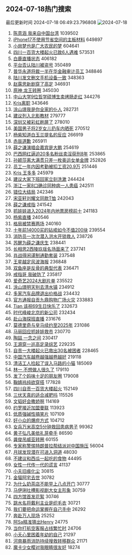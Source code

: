 ## 2024-07-18热门搜索 
最后更新时间 2024-07-18 06:49:23.796808 
![2024-07-18](https://imgs-storage.s3.us-east-005.backblazeb2.com/20240718/2024-07-18.png?versionId=4_z8fbbed132d73df8689c40f13_f1125366ce69c879c_d20240717_m224923_c005_v0501014_t0031_u01721256563669) 
1. [陈意涵 我来自中国台湾](https://s.weibo.com/weibo?q=%E9%99%88%E6%84%8F%E6%B6%B5%20%E6%88%91%E6%9D%A5%E8%87%AA%E4%B8%AD%E5%9B%BD%E5%8F%B0%E6%B9%BE&t=31&band_rank=1&Refer=top) 1039502
1. [iPhone17不使用节省空间的主板材料](https://s.weibo.com/weibo?q=%23iPhone17%E4%B8%8D%E4%BD%BF%E7%94%A8%E8%8A%82%E7%9C%81%E7%A9%BA%E9%97%B4%E7%9A%84%E4%B8%BB%E6%9D%BF%E6%9D%90%E6%96%99%23&t=31&band_rank=2&Refer=top) 649897
1. [小岗梦也是广大农民的梦](https://s.weibo.com/weibo?q=%23%E5%B0%8F%E5%B2%97%E6%A2%A6%E4%B9%9F%E6%98%AF%E5%B9%BF%E5%A4%A7%E5%86%9C%E6%B0%91%E7%9A%84%E6%A2%A6%23&t=31&band_rank=3&Refer=top) 604641
1. [四川一百货大楼起火已致6人遇难](https://s.weibo.com/weibo?q=%23%E5%9B%9B%E5%B7%9D%E4%B8%80%E7%99%BE%E8%B4%A7%E5%A4%A7%E6%A5%BC%E8%B5%B7%E7%81%AB%E5%B7%B2%E8%87%B46%E4%BA%BA%E9%81%87%E9%9A%BE%23&t=31&band_rank=4&Refer=top) 573531
1. [白鹿直播状态](https://s.weibo.com/weibo?q=%E7%99%BD%E9%B9%BF%E7%9B%B4%E6%92%AD%E7%8A%B6%E6%80%81&t=31&band_rank=5&Refer=top) 406182
1. [平台否认陆川被盗号](https://s.weibo.com/weibo?q=%23%E5%B9%B3%E5%8F%B0%E5%90%A6%E8%AE%A4%E9%99%86%E5%B7%9D%E8%A2%AB%E7%9B%97%E5%8F%B7%23&t=31&band_rank=16&Refer=top) 350489
1. [普华永道将裁一半在华金融审计员工](https://s.weibo.com/weibo?q=%23%E6%99%AE%E5%8D%8E%E6%B0%B8%E9%81%93%E5%B0%86%E8%A3%81%E4%B8%80%E5%8D%8A%E5%9C%A8%E5%8D%8E%E9%87%91%E8%9E%8D%E5%AE%A1%E8%AE%A1%E5%91%98%E5%B7%A5%23&t=31&band_rank=9&Refer=top) 348846
1. [陆川发文删文手机设备一致](https://s.weibo.com/weibo?q=%E9%99%86%E5%B7%9D%E5%8F%91%E6%96%87%E5%88%A0%E6%96%87%E6%89%8B%E6%9C%BA%E8%AE%BE%E5%A4%87%E4%B8%80%E8%87%B4&t=31&band_rank=8&Refer=top) 348363
1. [赵露思新剧穿了高定](https://s.weibo.com/weibo?q=%23%E8%B5%B5%E9%9C%B2%E6%80%9D%E6%96%B0%E5%89%A7%E7%A9%BF%E4%BA%86%E9%AB%98%E5%AE%9A%23&t=31&band_rank=15&Refer=top) 346931
1. [原神 龙王转圈](https://s.weibo.com/weibo?q=%E5%8E%9F%E7%A5%9E%20%E9%BE%99%E7%8E%8B%E8%BD%AC%E5%9C%88&t=31&band_rank=9&Refer=top) 345030
1. [中山大学9位哲学硕博生卖烤肠走红](https://s.weibo.com/weibo?q=%23%E4%B8%AD%E5%B1%B1%E5%A4%A7%E5%AD%A69%E4%BD%8D%E5%93%B2%E5%AD%A6%E7%A1%95%E5%8D%9A%E7%94%9F%E5%8D%96%E7%83%A4%E8%82%A0%E8%B5%B0%E7%BA%A2%23&t=31&band_rank=41&Refer=top) 344276
1. [Kris离职](https://s.weibo.com/weibo?q=Kris%E7%A6%BB%E8%81%8C&t=31&band_rank=13&Refer=top) 343646
1. [涂山璟我是你全家的仆人](https://s.weibo.com/weibo?q=%E6%B6%82%E5%B1%B1%E7%92%9F%E6%88%91%E6%98%AF%E4%BD%A0%E5%85%A8%E5%AE%B6%E7%9A%84%E4%BB%86%E4%BA%BA&t=31&band_rank=7&Refer=top) 282731
1. [建议列入北影教材](https://s.weibo.com/weibo?q=%E5%BB%BA%E8%AE%AE%E5%88%97%E5%85%A5%E5%8C%97%E5%BD%B1%E6%95%99%E6%9D%90&t=31&band_rank=6&Refer=top) 279777
1. [深圳又被彩虹刷屏了](https://s.weibo.com/weibo?q=%23%E6%B7%B1%E5%9C%B3%E5%8F%88%E8%A2%AB%E5%BD%A9%E8%99%B9%E5%88%B7%E5%B1%8F%E4%BA%86%23&t=31&band_rank=10&Refer=top) 278010
1. [美国男子将2岁女儿扔车内晒死](https://s.weibo.com/weibo?q=%23%E7%BE%8E%E5%9B%BD%E7%94%B7%E5%AD%90%E5%B0%862%E5%B2%81%E5%A5%B3%E5%84%BF%E6%89%94%E8%BD%A6%E5%86%85%E6%99%92%E6%AD%BB%23&t=31&band_rank=11&Refer=top) 270512
1. [杨紫知道白玉兰提名的反应](https://s.weibo.com/weibo?q=%23%E6%9D%A8%E7%B4%AB%E7%9F%A5%E9%81%93%E7%99%BD%E7%8E%89%E5%85%B0%E6%8F%90%E5%90%8D%E7%9A%84%E5%8F%8D%E5%BA%94%23&t=31&band_rank=14&Refer=top) 266919
1. [赤辰道歉](https://s.weibo.com/weibo?q=%23%E8%B5%A4%E8%BE%B0%E9%81%93%E6%AD%89%23&t=31&band_rank=12&Refer=top) 265911
1. [薛之谦演唱会嘉宾是大鹏](https://s.weibo.com/weibo?q=%23%E8%96%9B%E4%B9%8B%E8%B0%A6%E6%BC%94%E5%94%B1%E4%BC%9A%E5%98%89%E5%AE%BE%E6%98%AF%E5%A4%A7%E9%B9%8F%23&t=31&band_rank=17&Refer=top) 254619
1. [巴西网红逼迫20多名粉丝卖淫获刑8年](https://s.weibo.com/weibo?q=%23%E5%B7%B4%E8%A5%BF%E7%BD%91%E7%BA%A2%E9%80%BC%E8%BF%AB20%E5%A4%9A%E5%90%8D%E7%B2%89%E4%B8%9D%E5%8D%96%E6%B7%AB%E8%8E%B7%E5%88%918%E5%B9%B4%23&t=31&band_rank=18&Refer=top) 253865
1. [孙颖莎离大满贯只差一枚奥运女单金牌](https://s.weibo.com/weibo?q=%23%E5%AD%99%E9%A2%96%E8%8E%8E%E7%A6%BB%E5%A4%A7%E6%BB%A1%E8%B4%AF%E5%8F%AA%E5%B7%AE%E4%B8%80%E6%9E%9A%E5%A5%A5%E8%BF%90%E5%A5%B3%E5%8D%95%E9%87%91%E7%89%8C%23&t=31&band_rank=48&Refer=top) 252826
1. [员工一年内因考勤被扣工资20.9万](https://s.weibo.com/weibo?q=%23%E5%91%98%E5%B7%A5%E4%B8%80%E5%B9%B4%E5%86%85%E5%9B%A0%E8%80%83%E5%8B%A4%E8%A2%AB%E6%89%A3%E5%B7%A5%E8%B5%8420.9%E4%B8%87%23&t=31&band_rank=19&Refer=top) 251446
1. [Kris 王多多](https://s.weibo.com/weibo?q=Kris%20%E7%8E%8B%E5%A4%9A%E5%A4%9A&t=31&band_rank=20&Refer=top) 245979
1. [建议大家下班回家立刻洗漱](https://s.weibo.com/weibo?q=%23%E5%BB%BA%E8%AE%AE%E5%A4%A7%E5%AE%B6%E4%B8%8B%E7%8F%AD%E5%9B%9E%E5%AE%B6%E7%AB%8B%E5%88%BB%E6%B4%97%E6%BC%B1%23&t=31&band_rank=21&Refer=top) 244424
1. [浙江一家8口确诊同种病一人患癌](https://s.weibo.com/weibo?q=%23%E6%B5%99%E6%B1%9F%E4%B8%80%E5%AE%B68%E5%8F%A3%E7%A1%AE%E8%AF%8A%E5%90%8C%E7%A7%8D%E7%97%85%E4%B8%80%E4%BA%BA%E6%82%A3%E7%99%8C%23&t=31&band_rank=22&Refer=top) 242511
1. [错位大结局](https://s.weibo.com/weibo?q=%23%E9%94%99%E4%BD%8D%E5%A4%A7%E7%BB%93%E5%B1%80%23&t=31&band_rank=23&Refer=top) 242346
1. [宋亚轩刘耀文同款T恤](https://s.weibo.com/weibo?q=%23%E5%AE%8B%E4%BA%9A%E8%BD%A9%E5%88%98%E8%80%80%E6%96%87%E5%90%8C%E6%AC%BET%E6%81%A4%23&t=31&band_rank=24&Refer=top) 242043
1. [薛之谦戒指](https://s.weibo.com/weibo?q=%E8%96%9B%E4%B9%8B%E8%B0%A6%E6%88%92%E6%8C%87&t=31&band_rank=25&Refer=top) 241542
1. [抓娃娃进入2024年内地票房榜前十](https://s.weibo.com/weibo?q=%23%E6%8A%93%E5%A8%83%E5%A8%83%E8%BF%9B%E5%85%A52024%E5%B9%B4%E5%86%85%E5%9C%B0%E7%A5%A8%E6%88%BF%E6%A6%9C%E5%89%8D%E5%8D%81%23&t=31&band_rank=26&Refer=top) 241183
1. [杨紫直播](https://s.weibo.com/weibo?q=%E6%9D%A8%E7%B4%AB%E7%9B%B4%E6%92%AD&t=31&band_rank=27&Refer=top) 240546
1. [格局被禁赛两场](https://s.weibo.com/weibo?q=%23%E6%A0%BC%E5%B1%80%E8%A2%AB%E7%A6%81%E8%B5%9B%E4%B8%A4%E5%9C%BA%23&t=31&band_rank=28&Refer=top) 240160
1. [十年前14000买的钻戒如今不值200块](https://s.weibo.com/weibo?q=%23%E5%8D%81%E5%B9%B4%E5%89%8D14000%E4%B9%B0%E7%9A%84%E9%92%BB%E6%88%92%E5%A6%82%E4%BB%8A%E4%B8%8D%E5%80%BC200%E5%9D%97%23&t=31&band_rank=29&Refer=top) 239554
1. [消防员一次次潜入洪水开锁救人](https://s.weibo.com/weibo?q=%23%E6%B6%88%E9%98%B2%E5%91%98%E4%B8%80%E6%AC%A1%E6%AC%A1%E6%BD%9C%E5%85%A5%E6%B4%AA%E6%B0%B4%E5%BC%80%E9%94%81%E6%95%91%E4%BA%BA%23&t=31&band_rank=30&Refer=top) 238726
1. [苏醒为薛之谦庆生](https://s.weibo.com/weibo?q=%23%E8%8B%8F%E9%86%92%E4%B8%BA%E8%96%9B%E4%B9%8B%E8%B0%A6%E5%BA%86%E7%94%9F%23&t=31&band_rank=31&Refer=top) 238441
1. [长相思2西陵玖瑶名场面来了](https://s.weibo.com/weibo?q=%23%E9%95%BF%E7%9B%B8%E6%80%9D2%E8%A5%BF%E9%99%B5%E7%8E%96%E7%91%B6%E5%90%8D%E5%9C%BA%E9%9D%A2%E6%9D%A5%E4%BA%86%23&t=31&band_rank=32&Refer=top) 237741
1. [肖战得闲谨制通勤套装](https://s.weibo.com/weibo?q=%23%E8%82%96%E6%88%98%E5%BE%97%E9%97%B2%E8%B0%A8%E5%88%B6%E9%80%9A%E5%8B%A4%E5%A5%97%E8%A3%85%23&t=31&band_rank=33&Refer=top) 237548
1. [王星越定风波海报](https://s.weibo.com/weibo?q=%23%E7%8E%8B%E6%98%9F%E8%B6%8A%E5%AE%9A%E9%A3%8E%E6%B3%A2%E6%B5%B7%E6%8A%A5%23&t=31&band_rank=34&Refer=top) 236848
1. [双鱼座是反骨的典型代表](https://s.weibo.com/weibo?q=%23%E5%8F%8C%E9%B1%BC%E5%BA%A7%E6%98%AF%E5%8F%8D%E9%AA%A8%E7%9A%84%E5%85%B8%E5%9E%8B%E4%BB%A3%E8%A1%A8%23&t=31&band_rank=35&Refer=top) 236471
1. [戒指哥 我破防了](https://s.weibo.com/weibo?q=%E6%88%92%E6%8C%87%E5%93%A5%20%E6%88%91%E7%A0%B4%E9%98%B2%E4%BA%86&t=31&band_rank=36&Refer=top) 235817
1. [爱奇艺2024大剧片单](https://s.weibo.com/weibo?q=%E7%88%B1%E5%A5%87%E8%89%BA2024%E5%A4%A7%E5%89%A7%E7%89%87%E5%8D%95&t=31&band_rank=37&Refer=top) 235522
1. [涂山璟明天别去清水镇](https://s.weibo.com/weibo?q=%E6%B6%82%E5%B1%B1%E7%92%9F%E6%98%8E%E5%A4%A9%E5%88%AB%E5%8E%BB%E6%B8%85%E6%B0%B4%E9%95%87&t=31&band_rank=38&Refer=top) 234912
1. [多家汽车品牌退出价格战](https://s.weibo.com/weibo?q=%23%E5%A4%9A%E5%AE%B6%E6%B1%BD%E8%BD%A6%E5%93%81%E7%89%8C%E9%80%80%E5%87%BA%E4%BB%B7%E6%A0%BC%E6%88%98%23&t=31&band_rank=39&Refer=top) 234432
1. [官方通报自贡九鼎购物广场火灾](https://s.weibo.com/weibo?q=%23%E5%AE%98%E6%96%B9%E9%80%9A%E6%8A%A5%E8%87%AA%E8%B4%A1%E4%B9%9D%E9%BC%8E%E8%B4%AD%E7%89%A9%E5%B9%BF%E5%9C%BA%E7%81%AB%E7%81%BE%23&t=31&band_rank=40&Refer=top) 233883
1. [Tian 该祝69生日快乐了](https://s.weibo.com/weibo?q=Tian%20%E8%AF%A5%E7%A5%9D69%E7%94%9F%E6%97%A5%E5%BF%AB%E4%B9%90%E4%BA%86&t=31&band_rank=42&Refer=top) 232673
1. [时代峰峻北京的新公司](https://s.weibo.com/weibo?q=%23%E6%97%B6%E4%BB%A3%E5%B3%B0%E5%B3%BB%E5%8C%97%E4%BA%AC%E7%9A%84%E6%96%B0%E5%85%AC%E5%8F%B8%23&t=31&band_rank=43&Refer=top) 232434
1. [赴山海探班直播](https://s.weibo.com/weibo?q=%23%E8%B5%B4%E5%B1%B1%E6%B5%B7%E6%8E%A2%E7%8F%AD%E7%9B%B4%E6%92%AD%23&t=31&band_rank=44&Refer=top) 231676
1. [莫德里奇与皇马续约至2025年](https://s.weibo.com/weibo?q=%23%E8%8E%AB%E5%BE%B7%E9%87%8C%E5%A5%87%E4%B8%8E%E7%9A%87%E9%A9%AC%E7%BB%AD%E7%BA%A6%E8%87%B32025%E5%B9%B4%23&t=31&band_rank=45&Refer=top) 231086
1. [马丽回应抓娃娃救市](https://s.weibo.com/weibo?q=%23%E9%A9%AC%E4%B8%BD%E5%9B%9E%E5%BA%94%E6%8A%93%E5%A8%83%E5%A8%83%E6%95%91%E5%B8%82%23&t=31&band_rank=46&Refer=top) 230770
1. [陶喆 一念之间](https://s.weibo.com/weibo?q=%E9%99%B6%E5%96%86%20%E4%B8%80%E5%BF%B5%E4%B9%8B%E9%97%B4&t=31&band_rank=47&Refer=top) 230417
1. [王源穿一巡高定录综艺](https://s.weibo.com/weibo?q=%23%E7%8E%8B%E6%BA%90%E7%A9%BF%E4%B8%80%E5%B7%A1%E9%AB%98%E5%AE%9A%E5%BD%95%E7%BB%BC%E8%89%BA%23&t=31&band_rank=49&Refer=top) 229235
1. [自贡一大楼起火已救出30名被困者](https://s.weibo.com/weibo?q=%23%E8%87%AA%E8%B4%A1%E4%B8%80%E5%A4%A7%E6%A5%BC%E8%B5%B7%E7%81%AB%E5%B7%B2%E6%95%91%E5%87%BA30%E5%90%8D%E8%A2%AB%E5%9B%B0%E8%80%85%23&t=31&band_rank=50&Refer=top) 228465
1. [中国汽车越卷越强越卷越好](https://s.weibo.com/weibo?q=%23%E4%B8%AD%E5%9B%BD%E6%B1%BD%E8%BD%A6%E8%B6%8A%E5%8D%B7%E8%B6%8A%E5%BC%BA%E8%B6%8A%E5%8D%B7%E8%B6%8A%E5%A5%BD%23&t=31&band_rank=10&Refer=top) 219118
1. [清洁工人捡起了误入马路的小猫](https://s.weibo.com/weibo?q=%23%E6%B8%85%E6%B4%81%E5%B7%A5%E4%BA%BA%E6%8D%A1%E8%B5%B7%E4%BA%86%E8%AF%AF%E5%85%A5%E9%A9%AC%E8%B7%AF%E7%9A%84%E5%B0%8F%E7%8C%AB%23&t=31&band_rank=15&Refer=top) 185069
1. [林一 不想做人很久了](https://s.weibo.com/weibo?q=%E6%9E%97%E4%B8%80%20%E4%B8%8D%E6%83%B3%E5%81%9A%E4%BA%BA%E5%BE%88%E4%B9%85%E4%BA%86&t=31&band_rank=39&Refer=top) 179110
1. [发了个妈味十足的朋友圈](https://s.weibo.com/weibo?q=%23%E5%8F%91%E4%BA%86%E4%B8%AA%E5%A6%88%E5%91%B3%E5%8D%81%E8%B6%B3%E7%9A%84%E6%9C%8B%E5%8F%8B%E5%9C%88%23&t=31&band_rank=40&Refer=top) 179008
1. [鞠婧祎纯欲穿搭](https://s.weibo.com/weibo?q=%23%E9%9E%A0%E5%A9%A7%E7%A5%8E%E7%BA%AF%E6%AC%B2%E7%A9%BF%E6%90%AD%23&t=31&band_rank=50&Refer=top) 177828
1. [四川自贡一百货大楼起火](https://s.weibo.com/weibo?q=%23%E5%9B%9B%E5%B7%9D%E8%87%AA%E8%B4%A1%E4%B8%80%E7%99%BE%E8%B4%A7%E5%A4%A7%E6%A5%BC%E8%B5%B7%E7%81%AB%23&t=31&band_rank=49&Refer=top) 152149
1. [三伏天真的适合减肥吗](https://s.weibo.com/weibo?q=%23%E4%B8%89%E4%BC%8F%E5%A4%A9%E7%9C%9F%E7%9A%84%E9%80%82%E5%90%88%E5%87%8F%E8%82%A5%E5%90%97%23&t=31&band_rank=30&Refer=top) 115526
1. [文韬好会撒娇啊](https://s.weibo.com/weibo?q=%23%E6%96%87%E9%9F%AC%E5%A5%BD%E4%BC%9A%E6%92%92%E5%A8%87%E5%95%8A%23&t=31&band_rank=47&Refer=top) 114169
1. [约罗接近加盟曼联](https://s.weibo.com/weibo?q=%23%E7%BA%A6%E7%BD%97%E6%8E%A5%E8%BF%91%E5%8A%A0%E7%9B%9F%E6%9B%BC%E8%81%94%23&t=31&band_rank=50&Refer=top) 113923
1. [低质强碱性搞笑片](https://s.weibo.com/weibo?q=%E4%BD%8E%E8%B4%A8%E5%BC%BA%E7%A2%B1%E6%80%A7%E6%90%9E%E7%AC%91%E7%89%87&t=31&band_rank=25&Refer=top) 107109
1. [好小众的爆痘方式](https://s.weibo.com/weibo?q=%E5%A5%BD%E5%B0%8F%E4%BC%97%E7%9A%84%E7%88%86%E7%97%98%E6%96%B9%E5%BC%8F&t=31&band_rank=43&Refer=top) 104712
1. [女兵万米高空5分钟救回患病男子](https://s.weibo.com/weibo?q=%23%E5%A5%B3%E5%85%B5%E4%B8%87%E7%B1%B3%E9%AB%98%E7%A9%BA5%E5%88%86%E9%92%9F%E6%95%91%E5%9B%9E%E6%82%A3%E7%97%85%E7%94%B7%E5%AD%90%23&t=31&band_rank=10&Refer=top) 99362
1. [黄子弘凡美依礼芽牵手](https://s.weibo.com/weibo?q=%23%E9%BB%84%E5%AD%90%E5%BC%98%E5%87%A1%E7%BE%8E%E4%BE%9D%E7%A4%BC%E8%8A%BD%E7%89%B5%E6%89%8B%23&t=31&band_rank=46&Refer=top) 86590
1. [龚俊吊威亚转圈](https://s.weibo.com/weibo?q=%23%E9%BE%9A%E4%BF%8A%E5%90%8A%E5%A8%81%E4%BA%9A%E8%BD%AC%E5%9C%88%23&t=31&band_rank=25&Refer=top) 60155
1. [专家称警惕特朗普拉帮结派对中国施压](https://s.weibo.com/weibo?q=%23%E4%B8%93%E5%AE%B6%E7%A7%B0%E8%AD%A6%E6%83%95%E7%89%B9%E6%9C%97%E6%99%AE%E6%8B%89%E5%B8%AE%E7%BB%93%E6%B4%BE%E5%AF%B9%E4%B8%AD%E5%9B%BD%E6%96%BD%E5%8E%8B%23&t=31&band_rank=28&Refer=top) 56004
1. [月球发现潜在可进入洞道](https://s.weibo.com/weibo?q=%23%E6%9C%88%E7%90%83%E5%8F%91%E7%8E%B0%E6%BD%9C%E5%9C%A8%E5%8F%AF%E8%BF%9B%E5%85%A5%E6%B4%9E%E9%81%93%23&t=31&band_rank=49&Refer=top) 48030
1. [不建议和西瓜一起吃的食物](https://s.weibo.com/weibo?q=%23%E4%B8%8D%E5%BB%BA%E8%AE%AE%E5%92%8C%E8%A5%BF%E7%93%9C%E4%B8%80%E8%B5%B7%E5%90%83%E7%9A%84%E9%A3%9F%E7%89%A9%23&t=31&band_rank=49&Refer=top) 44495
1. [女性一代传一代的谎言](https://s.weibo.com/weibo?q=%E5%A5%B3%E6%80%A7%E4%B8%80%E4%BB%A3%E4%BC%A0%E4%B8%80%E4%BB%A3%E7%9A%84%E8%B0%8E%E8%A8%80&t=31&band_rank=37&Refer=top) 41137
1. [小夭旧痕化尘](https://s.weibo.com/weibo?q=%23%E5%B0%8F%E5%A4%AD%E6%97%A7%E7%97%95%E5%8C%96%E5%B0%98%23&t=31&band_rank=39&Refer=top) 30815
1. [金猫阿宅去世](https://s.weibo.com/weibo?q=%23%E9%87%91%E7%8C%AB%E9%98%BF%E5%AE%85%E5%8E%BB%E4%B8%96%23&t=31&band_rank=44&Refer=top) 30782
1. [为什么奶茶店不能早上八点开门](https://s.weibo.com/weibo?q=%23%E4%B8%BA%E4%BB%80%E4%B9%88%E5%A5%B6%E8%8C%B6%E5%BA%97%E4%B8%8D%E8%83%BD%E6%97%A9%E4%B8%8A%E5%85%AB%E7%82%B9%E5%BC%80%E9%97%A8%23&t=31&band_rank=44&Refer=top) 30777
1. [马伊琍吐槽影视剧大女主形象](https://s.weibo.com/weibo?q=%23%E9%A9%AC%E4%BC%8A%E7%90%8D%E5%90%90%E6%A7%BD%E5%BD%B1%E8%A7%86%E5%89%A7%E5%A4%A7%E5%A5%B3%E4%B8%BB%E5%BD%A2%E8%B1%A1%23&t=31&band_rank=46&Refer=top) 30759
1. [四方馆首发花絮](https://s.weibo.com/weibo?q=%23%E5%9B%9B%E6%96%B9%E9%A6%86%E9%A6%96%E5%8F%91%E8%8A%B1%E7%B5%AE%23&t=31&band_rank=44&Refer=top) 30746
1. [跳水名将戴利主业是织毛衣](https://s.weibo.com/weibo?q=%23%E8%B7%B3%E6%B0%B4%E5%90%8D%E5%B0%86%E6%88%B4%E5%88%A9%E4%B8%BB%E4%B8%9A%E6%98%AF%E7%BB%87%E6%AF%9B%E8%A1%A3%23&t=31&band_rank=49&Refer=top) 30721
1. [我们要把命运掌握在自己手中](https://s.weibo.com/weibo?q=%23%E6%88%91%E4%BB%AC%E8%A6%81%E6%8A%8A%E5%91%BD%E8%BF%90%E6%8E%8C%E6%8F%A1%E5%9C%A8%E8%87%AA%E5%B7%B1%E6%89%8B%E4%B8%AD%23&t=31&band_rank=50&Refer=top) 26292
1. [奔赴万人现场](https://s.weibo.com/weibo?q=%E5%A5%94%E8%B5%B4%E4%B8%87%E4%BA%BA%E7%8E%B0%E5%9C%BA&t=31&band_rank=39&Refer=top) 25252
1. [阿Sa精准猜出Henry](https://s.weibo.com/weibo?q=%23%E9%98%BFSa%E7%B2%BE%E5%87%86%E7%8C%9C%E5%87%BAHenry%23&t=31&band_rank=35&Refer=top) 24775
1. [当你打航空客服占线繁忙时](https://s.weibo.com/weibo?q=%E5%BD%93%E4%BD%A0%E6%89%93%E8%88%AA%E7%A9%BA%E5%AE%A2%E6%9C%8D%E5%8D%A0%E7%BA%BF%E7%B9%81%E5%BF%99%E6%97%B6&t=31&band_rank=50&Refer=top) 24706
1. [小夭心里困着年幼的自己](https://s.weibo.com/weibo?q=%23%E5%B0%8F%E5%A4%AD%E5%BF%83%E9%87%8C%E5%9B%B0%E7%9D%80%E5%B9%B4%E5%B9%BC%E7%9A%84%E8%87%AA%E5%B7%B1%23&t=31&band_rank=37&Refer=top) 21297
1. [河南暴雨消防持续搜救转移群众](https://s.weibo.com/weibo?q=%23%E6%B2%B3%E5%8D%97%E6%9A%B4%E9%9B%A8%E6%B6%88%E9%98%B2%E6%8C%81%E7%BB%AD%E6%90%9C%E6%95%91%E8%BD%AC%E7%A7%BB%E7%BE%A4%E4%BC%97%23&t=31&band_rank=49&Refer=top) 21171
1. [魔卡少女樱对我眼睛很友好](https://s.weibo.com/weibo?q=%E9%AD%94%E5%8D%A1%E5%B0%91%E5%A5%B3%E6%A8%B1%E5%AF%B9%E6%88%91%E7%9C%BC%E7%9D%9B%E5%BE%88%E5%8F%8B%E5%A5%BD&t=31&band_rank=50&Refer=top) 18274
